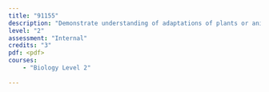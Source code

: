 ```yaml
---
title: "91155"
description: "Demonstrate understanding of adaptations of plants or animals to their way of life."
level: "2"
assessment: "Internal"
credits: "3"
pdf: <pdf>
courses:
    - "Biology Level 2"
    
---
```


